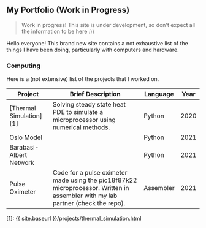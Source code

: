 ## My Portfolio (Work in Progress)


> Work in progress! This site is under development, so don't expect all the information to be here :))

Hello everyone! This brand new site contains a not exhaustive list of the things I have been doing, particularly with computers and hardware.

### Computing
Here is a (not extensive) list of the projects that I worked on. 

| Project                 | Brief Description    | Language  | Year |
|-------------------------|----------------------|-----------|------|
| [Thermal Simulation][1] | Solving steady state heat PDE to simulate a microprocessor using numerical methods.   | Python    | 2020 |
| Oslo Model              |                      |Python     | 2021 |
| Barabasi-Albert Network |                      | Python    | 2021 |
| Pulse Oximeter          | Code for a pulse oximeter made using the pic18f87k22 microprocessor. Written in assembler with my lab partner (check the repo). | Assembler | 2021 |





[1]: {{ site.baseurl }}/projects/thermal_simulation.html